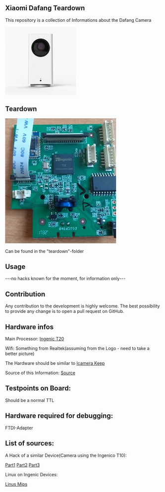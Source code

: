 ## Xiaomi Dafang Teardown

This repository is a collection of Informations about the Dafang Camera

![Dafang](/dafang.png)

## Teardown

![Teardown](/teardown/mainboard_teardown.jpg)

Can be found in the "teardown"-folder

## Usage

---no hacks known for the moment, for information only---

## Contribution

Any contribution to the development is highly welcome. The best possibility to provide any change is to open a pull request on GitHub.


## Hardware infos 
Main Processor:
[Ingenic T20](ftp://ftp.ingenic.com/SOC/T20/T20_PB.PDF)

Wifi:
Something from Realtek(assuming from the Logo - need to take a better picture)

The Hardware should be similar to [Icamera Keep](https://www.ismartalarm.com/devices/cameras/icamera-keep/ISA00008.html)

Source of this Information: [Source](https://xiaomi.eu/community/threads/cant-open-camera-plugin-xiaomi-mijia-dafang-home-1080p-hd.41855/#post-391171)


## Testpoints on Board:

Should be a normal TTL



## Hardware required for debugging:
FTDI-Adapter




## List of sources:
A Hack of a similar Device(Camera using the Ingenico T10):

[Part1](http://nm-projects.de/2016/12/hacking-digoo-bb-m2-mini-wifi-part-1-identify-the-serial-interface/)
[Part2](http://nm-projects.de/2017/01/hacking-ip-camera-digoo-bb-m2-part-2-analyzing-the-boot-process/)
[Part3](http://nm-projects.de/2017/01/hacking-ip-camera-digoo-bb-m2-part-3-getting-root-access/)

Linux on Ingenic Devices:

[Linus Mips](https://www.linux-mips.org/wiki/Ingenic)


